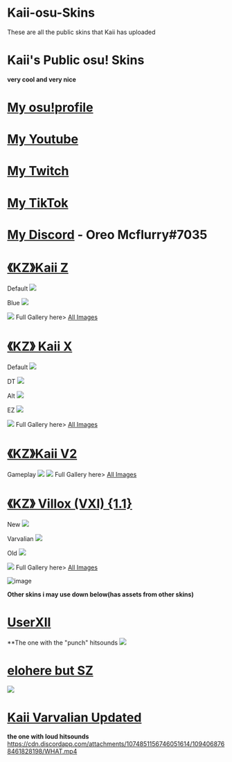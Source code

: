 # Kaii-osu-Skins
These are all the public skins that Kaii has uploaded
# Kaii's Public osu! Skins
**very cool and very nice**

# [My osu!profile](https://osu.ppy.sh/users/19039261)
# [My Youtube](https://www.youtube.com/channel/UC8o7wv2QboUPQ3FxHz7mvDw)
# [My Twitch](https://www.twitch.tv/kaizaxd_)
# [My TikTok](https://www.tiktok.com/@kaiipng)
# [My Discord](https://discord.gg/BRVhJbA34z) - Oreo Mcflurry#7035

# [《KZ》Kaii Z](https://drive.google.com/drive/folders/1LsZY-1dl3LbEHOw9b9WgHVutiHGSFYbG?usp=share_link)
Default ![](https://i.imgur.com/du4Skhl.jpeg)

Blue ![](https://i.imgur.com/3OaXNOW.jpeg)

![](https://i.imgur.com/XlCLCOb.jpeg)
Full Gallery here> [All Images](https://imgur.com/a/R7wyaJe)

# [《KZ》 Kaii X](https://drive.google.com/drive/folders/1FBIf3KIVdSursbgVeWPDEr2OtgFZZfIt)
Default ![](https://i.imgur.com/SGqufWi.png)

DT ![](https://i.imgur.com/eQGjw5o.png)

Alt ![](https://i.imgur.com/Gur4I0P.png)

EZ ![](https://i.imgur.com/H5cUQyK.png)

![](https://i.imgur.com/d5xRVBJ.png)
Full Gallery here> [All Images](https://imgur.com/a/Vk04o67)

# [《KZ》Kaii V2](https://drive.google.com/drive/folders/1viy35z4AT9ZQ5cQqSyi9eJ8-t6BqrzjV?usp=sharing)
Gameplay ![](https://i.imgur.com/hRXI8vZ.png)
![](https://i.imgur.com/12B45f6.png)
Full Gallery here> [All Images](https://imgur.com/a/8wbmrOF)



# [《KZ》 Villox (VXI) {1.1}](https://drive.google.com/drive/u/0/folders/1Ogs-ExW1l4a0C1VCIAD8Brrb4iNz1S38)
New ![](https://i.imgur.com/zH1vew9.png)

Varvalian ![](https://i.imgur.com/Bx0s78O.png)

Old ![](https://i.imgur.com/es3rOik.png)

![](https://i.imgur.com/Ps0GYc6.png)
Full Gallery here> [All Images](https://imgur.com/a/PyIVt16)

![image](https://user-images.githubusercontent.com/130193634/230696521-07e87581-a69a-4d9b-9fef-bb12afdeb3ce.png)





**Other skins i may use down below(has assets from other skins)**
# [UserXII](https://drive.google.com/file/d/1UBv2vimEHAg1Bucxa9tlQCv-ftFI7MHm/view?usp=share_link)
**The one with the "punch" hitsounds
![](https://user-images.githubusercontent.com/130193634/230696890-cf782949-d4a5-4dfc-ae18-f06fafe59087.png)

# [elohere but SZ](https://drive.google.com/file/d/19x4MmXnAKmXCZdFkdO4440a81VoOgz7P/view?usp=share_link)
![](https://user-images.githubusercontent.com/130193634/230696964-07877fe0-9c34-4169-b81f-66427b795cc3.png)

# [Kaii Varvalian Updated](https://drive.google.com/file/d/19SbGt-beDf8bRcY6Y7T_QsMs2XdHlqyI/view?usp=share_link)
**the one with loud hitsounds**
https://cdn.discordapp.com/attachments/1074851156746051614/1094068768461828198/WHAT.mp4
